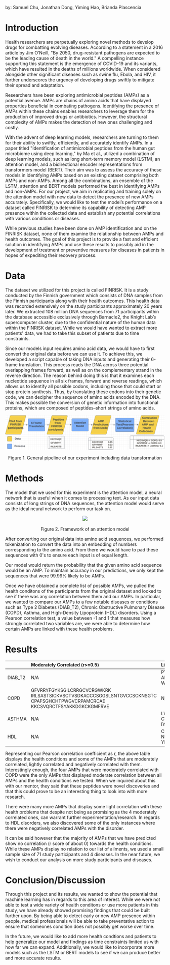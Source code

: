 by: Samuel Chu, Jonathan Dong, Yiming Hao, Brianda Plascencia

# Introduction

Health researchers are perpetually exploring novel methods to develop drugs for combatting evolving diseases. According to a statement in a 2016 article by Jim O’Neill, "By 2050, drug-resistant pathogens are expected to be the leading cause of death in the world." A compelling instance supporting this statement is the emergence of COVID-19 and its variants, which have resulted in the deaths of millions worldwide. When considered alongside other significant diseases such as swine flu, Ebola, and HIV, it further underscores the urgency of developing drugs swiftly to mitigate their spread and adaptation. 

Researchers have been exploring antimicrobial peptides (AMPs) as a potential avenue. AMPs are chains of amino acids that have displayed properties beneficial in combating pathogens. Identifying the presence of AMPs within these chains enables researchers to leverage them for the production of improved drugs or antibiotics. However, the structural complexity of AMPs makes the detection of new ones challenging and costly.

With the advent of deep learning models, researchers are turning to them for their ability to swiftly, efficiently, and accurately identify AMPs. In a paper titled "Identification of antimicrobial peptides from the human gut microbiome using deep learning," by Ma et al., utilized a combination of deep learning models, such as long short-term memory model (LSTM), an attention model, and a bidirectional encoder representations from transformers model (BERT). Their aim was to assess the accuracy of these models in identifying AMPs based on an existing dataset comprising both AMPs and non-AMPs. Among all the combinations, an ensemble of the LSTM, attention and BERT models performed the best in identifying AMPs and non-AMPs. For our project, we aim in replicating and training solely on the attention model with new data to detect the presence of new AMPs accurately. Specifically, we would like to test the model’s performance on a dataset called FINRISK to determine its capability of detecting AMP presence within the collected data and establish any potential correlations with various conditions or diseases.

While previous studies have been done on AMP identification and on the FINRISK dataset, none of them examine the relationship between AMPs and health outcomes. The goal of this project is to provide a fast and efficient solution in identifying AMPs and use these results to possibly aid in the development of treatment or preventive measures for diseases in patients in hopes of expediting their recovery process.

# Data

The dataset we utilized for this project is called FINRISK. It is a study conducted by the Finnish government which consists of DNA samples from the Finnish participants along with their health outcomes. This health data was recorded extensively on the study participants approximately 20 years later. We extracted 108 million DNA sequences from 71 participants within the database accessible exclusively through Barnacle2, the Knight Lab’s supercomputer cluster, due to the confidential nature of the human data within the FINRISK dataset. While we would have wanted to extract more patients' data, we had to take this subset of patients due to time constraints.

Since our models input requires amino acid data, we would have to first convert the original data before we can use it. To achieve this, we developed a script capable of taking DNA inputs and generating their 6-frame translation. This process reads the DNA across three potential overlapping frames forward, as well as on the complementary strand in the reverse direction. The reason behind doing this is that it examines each nucleotide sequence in all six frames, forward and reverse readings, which allows us to identify all possible codons, including those that could start or stop protein synthesis. Thus, by translating these codons into their genetic code, we can decipher the sequence of amino acids encoded by the DNA. This makes possible the conversion of genetic information into functional proteins, which are composed of peptides–short strings of amino acids.  

<p align="center">
  <img src="assets/model_pipeline.png" />
</p>
<p style="text-align:center">Figure 1. General pipeline of our experiment including data transformation</p>

# Methods

The model that we used for this experiment is the attention model, a neural network that is useful when it comes to processing text. As our input data consists of long strings of DNA sequences, the attention model would serve as the ideal neural network to perform our task on.

<p align="center">
  <img src="https://miro.medium.com/v2/resize:fit:1400/1*7pPAgaX58QkKnm0MO28X4Q.png" />
</p>
<p style="text-align:center">Figure 2. Framework of an attention model</p>

After converting our original data into amino acid sequences, we performed tokenization to convert the data into an embedding of numbers corresponding to the amino acid. From there we would have to pad these sequences with 0's to ensure each input is of equal length.

Our model would return the probability that the given amino acid sequence would be an AMP. To maintain accuracy in our predictions, we only kept the sequences that were 99.99% likely to be AMPs. 

Once we have obtained a complete list of possible AMPs, we pulled the health conditons of the participants from the original dataset and looked to see if there was any correlation between them and our AMPs. In particular, we wanted to compare our AMPs to a few notable diseases or conditions such as Type 2 Diabetes (DIAB_T2), Chronic Obstructive Pulmonary Disease (COPD), Asthma, and High-Density Lipoprotein (HDL) disorders. Using a Pearson correlation test, a value between -1 and 1 that measures how strongly correlated two variables are, we were able to determine how certain AMPs are linked with these health problems. 

# Results

|              | Moderately Correlated (r>=0.5) | Lightly Correlated (0.3<r<0.5) | Negatively Correlated (r<0.0) |
|:-------------|:----------------------------|:--------------------------------------------|:------------------------------|
| DIAB_T2      | N/A| PYRKWCNNSCCVEGVAVWCPNCDNG<br>AERIPRCDQQAAGQGCGRGVCRFRRCGGKAW<br>WKWPGNSIRCSAVRRQTWYRSAWCCSAWTW  | N/A |
| COPD         | GFVRRYFGYKSGILCRRGCVCRGWKRK<br>IRLSASTSICKVSCTVSDKACCCSGGSLSNTGVCCSCKNSGTC<br>CPAFSGHCHTPWGVCRPAMCRCAE<br>KKCSVQRCTFSYAKKDGKCKGMFRVE   | N/A  |  N/A   |
| ASTHMA      | N/A      | LWAVCRKVCRR<br>CYRNRLCCSSCSKG<br>IYGSFKRRFGCCHLRNTC   |  N/A   |
| HDL          | N/A | CRIFKCIISICRK<br>NYFRKGFCPRNECAVH<br>YPIRGTCIKTFC  |  RDLYRSNICCIRHGYC<br>WRQGLCRWGGCR<br>RPLQHRLQRFGKKIRRRNSCQVPS   |

Representing our Pearson correlation coefficient as r, the above table displays the health conditions and some of the AMPs that are moderately correlated, lightly correlated and negatively correlated with them. Interestingly enough, the four AMPs that were moderately correlated with COPD were the only AMPs that displayed moderate correlation between all AMPs and the health conditions we tested. When we inquired about this with our mentor, they said that these peptides were novel discoveries and that this could prove to be an interesting thing to look into with more research. 

There were many more AMPs that display some light correlation with these health problems that despite not being as promising as the 4 moderately correlated ones, can warrant further experimentation/research. In regards to HDL disorders, we also discovered some of the only instances where there were negatively correlated AMPs with the disorder.

It can be said however that the majority of AMPs that we have predicted show no correlation (r score of about 0) towards the health conditions. While these AMPs display no relation to our list of ailments, we used a small sample size of 71 study participants and 4 diseases. In the near future, we wish to conduct our analysis on more study participants and diseases.

# Conclusion/Discussion

Through this project and its results, we wanted to show the potential that machine learning has in regards to this area of interest. While we were not able to test a wide variety of health conditons or use more patients in this study, we have already showed promising findings that could be built further upon. By being able to detect early or new AMP presence within people, medical professionals will be able to take preventative action to ensure that someones condition does not possibly get worse over time.

In the future, we would like to add more health condtions and patients to help generalize our model and findings as time constraints limited us with how far we can expand. Additionally, we would like to incorporate more models such as the LSTM or BERT models to see if we can produce better and more accurate results. 
